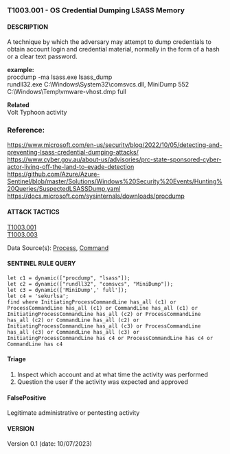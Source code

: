 ### T1003.001 - OS Credential Dumping LSASS Memory


####  DESCRIPTION  
A technique by which the adversary may attempt to dump credentials to obtain account login and credential material, normally in the form of a hash or a clear text password.  

**example:**  
procdump -ma lsass.exe lsass_dump   
rundll32.exe C:\Windows\System32\comsvcs.dll, MiniDump 552 C:\Windows\Temp\vmware-vhost.dmp full  

**Related**  
Volt Typhoon activity

### Reference:
https://www.microsoft.com/en-us/security/blog/2022/10/05/detecting-and-preventing-lsass-credential-dumping-attacks/  
https://www.cyber.gov.au/about-us/advisories/prc-state-sponsored-cyber-actor-living-off-the-land-to-evade-detection  
https://github.com/Azure/Azure-Sentinel/blob/master/Solutions/Windows%20Security%20Events/Hunting%20Queries/SuspectedLSASSDump.yaml  
https://docs.microsoft.com/sysinternals/downloads/procdump   

####  ATT&CK TACTICS  
[T1003.001](https://attack.mitre.org/techniques/T1003/001/)  
[T1003.003](https://attack.mitre.org/techniques/T1003/003/)  


Data Source(s): [Process](https://attack.mitre.org/datasources/DS0009/), [Command](https://attack.mitre.org/datasources/DS0017/)

#### SENTINEL RULE QUERY<br>

~~~
let c1 = dynamic(["procdump", "lsass"]); 
let c2 = dynamic(["rundll32", "comsvcs", "MiniDump"]);
let c3 = dynamic(['MiniDump',' full']); 
let c4 = 'sekurlsa'; 
find where InitiatingProcessCommandLine has_all (c1) or ProcessCommandLine has_all (c1) or CommandLine has_all (c1) or
InitiatingProcessCommandLine has_all (c2) or ProcessCommandLine has_all (c2) or CommandLine has_all (c2) or
InitiatingProcessCommandLine has_all (c3) or ProcessCommandLine has_all (c3) or CommandLine has_all (c3) or 
InitiatingProcessCommandLine has c4 or ProcessCommandLine has c4 or CommandLine has c4  
~~~

#### Triage

1. Inspect which account and at what time the activity was performed  
2. Question the user if the activity was expected and approved  

#### FalsePositive  

Legitimate administrative or pentesting activity   


#### VERSION
Version 0.1 (date: 10/07/2023)
